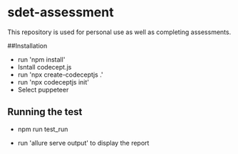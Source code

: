 # sdet-assessment

This repository is used for personal use as well as completing assessments.

##Installation

- run 'npm install'
- Isntall codecept.js
- run 'npx create-codeceptjs .'
- run 'npx codeceptjs init'
- Select puppeteer

## Running the test

- npm run test_run

- run 'allure serve output' to display the report